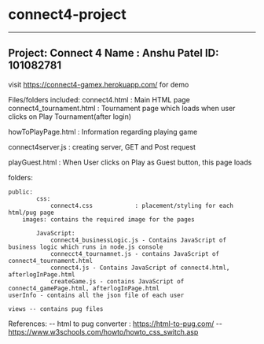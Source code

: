 # connect4-project
 
---------------------------
Project: Connect 4
Name : Anshu Patel
ID: 101082781
---------------------------
visit https://connect4-gamex.herokuapp.com/ for demo

Files/folders included:
	connect4.html			: Main HTML page
	connect4_tournament.html	: Tournament page which loads when user clicks on Play Tournament(after login)
 
 howToPlayPage.html		: Information regarding playing game
 
 connect4server.js		: creating server, GET and Post request
 
 playGuest.html 		: When User clicks on Play as Guest button, this page loads

 folders:
	
  	public:
    		css:
      			connect4.css			: placement/styling for each html/pug page
 		images: contains the required image for the pages
    
    		JavaScript:
      			connect4_businessLogic.js - Contains JavaScript of business logic which runs in node.js console
      			connecct4_tournamnet.js - contains JavaScript of connect4_tournament.html
      			connect4.js - Contains JavaScript of connect4.html, afterlogInPage.html
      			createGame.js - contains JavaScript of connect4_gamePage.html, afterlogInPage.html
  	userInfo - contains all the json file of each user

  	views -- contains pug files

References:
-- html to pug converter : https://html-to-pug.com/
-- https://www.w3schools.com/howto/howto_css_switch.asp

